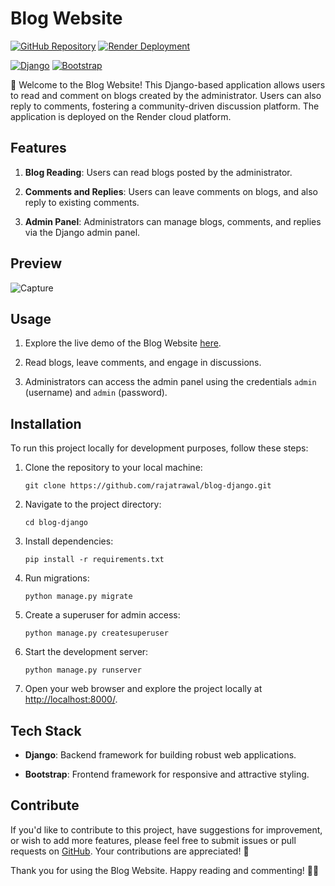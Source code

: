 # Blog Website

[![GitHub Repository](https://img.shields.io/badge/GitHub%20Repo-Blog%20Website-green)](https://github.com/rajatrawal/blog-django)
[![Render Deployment](https://img.shields.io/badge/Deployment-Render-orange)](https://django-blog-npsy.onrender.com/)

[![Django](https://img.shields.io/badge/Django-Backend-blue)](https://www.djangoproject.com/)
[![Bootstrap](https://img.shields.io/badge/Bootstrap-Styling-blue)](https://getbootstrap.com/)

📝 Welcome to the Blog Website! This Django-based application allows users to read and comment on blogs created by the administrator. Users can also reply to comments, fostering a community-driven discussion platform. The application is deployed on the Render cloud platform.

## Features

1. **Blog Reading**: Users can read blogs posted by the administrator.

2. **Comments and Replies**: Users can leave comments on blogs, and also reply to existing comments.

3. **Admin Panel**: Administrators can manage blogs, comments, and replies via the Django admin panel.

## Preview
![Capture](https://github.com/rajatrawal/blog-django/assets/72153827/ea82c671-4622-4b37-b95e-bff77278b8af)


## Usage

1. Explore the live demo of the Blog Website [here](https://django-blog-npsy.onrender.com/).

2. Read blogs, leave comments, and engage in discussions.

3. Administrators can access the admin panel using the credentials `admin` (username) and `admin` (password).

## Installation

To run this project locally for development purposes, follow these steps:

1. Clone the repository to your local machine:

   ```shell
   git clone https://github.com/rajatrawal/blog-django.git
   ```

2. Navigate to the project directory:

   ```shell
   cd blog-django
   ```

3. Install dependencies:

   ```shell
   pip install -r requirements.txt
   ```

4. Run migrations:

   ```shell
   python manage.py migrate
   ```

5. Create a superuser for admin access:

   ```shell
   python manage.py createsuperuser
   ```

6. Start the development server:

   ```shell
   python manage.py runserver
   ```

7. Open your web browser and explore the project locally at [http://localhost:8000/](http://localhost:8000/).

## Tech Stack

- **Django**: Backend framework for building robust web applications.

- **Bootstrap**: Frontend framework for responsive and attractive styling.

## Contribute

If you'd like to contribute to this project, have suggestions for improvement, or wish to add more features, please feel free to submit issues or pull requests on [GitHub](https://github.com/rajatrawal/blog-django). Your contributions are appreciated! 🚀

Thank you for using the Blog Website. Happy reading and commenting! 📖💬
